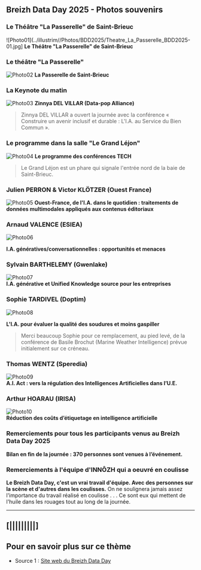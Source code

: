 ## Breizh Data Day 2025 - Photos souvenirs

### Le Théâtre "La Passerelle" de Saint-Brieuc
![Photo01](../illustrim//Photos/BDD2025/Theatre_La_Passerelle_BDD2025-01.jpg]
**Le Théâtre "La Passerelle" de Saint-Brieuc**
>

### Le théâtre "La Passerelle"
![Photo02](../illustrim/Photos/BDD2024/01_Facade_Palais_Congres.jpg)
**La Passerelle de Saint-Brieuc**
>

### La Keynote du matin
![Photo03](../illustrim/Photos/BDD2024/03_Amphi_Keynote-matin-03R.gif)
**Zinnya DEL VILLAR (Data-pop Alliance)**
>Zinnya DEL VILLAR a ouvert la journée avec la conférence « Construire un avenir inclusif et durable : L'I.A. au Service du Bien Commun ».


### Le programme dans la salle "Le Grand Léjon"
![Photo04](../illustrim/Photos/BDD2024/02_Programme-BDD2024-GrandLejon.jpg)
**Le programme des conférences TECH**
> Le Grand Léjon est un phare qui signale l'entrée nord de la baie de Saint-Brieuc.


### Julien PERRON & Victor KLÖTZER (Ouest France)
![Photo05](../illustrim/Photos/BDD2024/08_Amphi_Conf_Ouest-France-01.png)
**Ouest-France, de l'I.A. dans le quotidien : traitements de données multimodales appliqués aux contenus éditoriaux**
> 

### Arnaud VALENCE (ESIEA) 
![Photo06](../illustrim/Photos/BDD2024/02_Amphi_ESIEA_Arnaud-Valence-06.gif) 

**I.A. génératives/conversationnelles : opportunités et menaces** 
>  


### Sylvain BARTHELEMY (Gwenlake)
![Photo07](../illustrim/Photos/BDD2024/04_Amphi_Gwenlake_Sylvain-Barthelemy-01R.gif)  
**I.A. générative et Unified Knowledge source pour les entreprises** 
> 


###  Sophie TARDIVEL (Doptim) 
![Photo08](../illustrim/Photos/BDD2024/05_Amphi_Conf_Doptim_S-Tardivel-05.jpg) 

**L'I.A. pour évaluer la qualité des soudures et moins gaspiller**
> Merci beaucoup Sophie pour ce remplacement, au pied levé, de la conférence de Basile Brochut (Marine Weather Intelligence) prévue initialement sur ce créneau.
> 

### Thomas WENTZ (Speredia)
![Photo09](../illustrim/Photos/BDD2024/07_Amphi_Conf_Speredia-01.png)  
**A.I. Act : vers la régulation des Intelligences Artificielles dans l’U.E.** 
> 

### Arthur HOARAU (IRISA)
![Photo10](../illustrim/Photos/BDD2024/04_Amphi_Conf_IRISA-01.png)  
**Réduction des coûts d’étiquetage en intelligence artificielle** 
> 



### Remerciements pour tous les participants venus au Breizh Data Day 2025

**Bilan en fin de la journée : 370 personnes sont venues à l’événement.**
>

### Remerciements à l'équipe d'INNÔZH qui a oeuvré en coulisse 

**Le Breizh Data Day, c'est un vrai travail d'équipe. Avec des personnes sur la scène et d'autres dans les coulisses.**
On ne soulignera jamais assez l'importance du travail réalisé en coulisse . . .
Ce sont eux qui mettent de l'huile dans les rouages tout au long de la journée.
>


---

## [|||||||||] 
>
## Pour en savoir plus sur ce thème

- Source 1 : [Site web du Breizh Data Day](https://breizhdataday.innozh.fr/)
